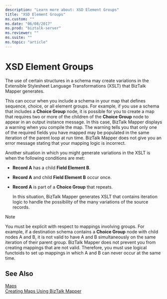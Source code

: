 ```yaml
---
description: "Learn more about: XSD Element Groups"
title: "XSD Element Groups"
ms.custom: ""
ms.date: "06/08/2017"
ms.prod: "biztalk-server"
ms.reviewer: ""
ms.suite: ""
ms.topic: "article"
---
```

# XSD Element Groups
The use of certain structures in a schema may create variations in the Extensible Stylesheet Language Transformations (XSLT) that BizTalk Mapper generates.  
  
 This can occur when you include a schema in your map that defines sequence, choice, or all element groups. For example, if you use a schema that includes a **Choice Group** node, it is possible for you to create a map that requires two or more of the children of the **Choice Group** node to appear in an output instance message. In this case, BizTalk Mapper displays a warning when you compile the map. The warning tells you that only one of the required fields you have mapped may be populated in the same iteration of the parent loop at run time. BizTalk Mapper does not give you an error message stating that your mapping logic is incorrect.  
  
 Another situation in which you might generate variations in the XSLT is when the following conditions are met:  
  
- **Record A** has a child **Field Element B**.  
  
- **Record A** and child **Field Element B** occur once.  
  
- **Record A** is part of a **Choice Group** that repeats.  
  
  In this situation, BizTalk Mapper generates XSLT that contains iteration logic to handle the possibility of the many variations of the source records.  
  
> [!NOTE]
>  You must be explicit with respect to mappings involving groups. For example, if a destination schema contains a **Choice Group** node with child nodes A and B, it is not valid to have A and B simultaneously on the same iteration of their parent group. BizTalk Mapper does not prevent you from creating mappings that are not valid. Therefore, you must use logical functoids to set up mappings in which A and B can never occur at the same time.  
  
## See Also  
 [Maps](../core/maps.md)   
 [Creating Maps Using BizTalk Mapper](../core/creating-maps-using-biztalk-mapper.md)
